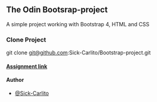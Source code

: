 ## The Odin Bootsrap-project
A simple project working with Bootstrap 4, HTML and CSS

### Clone Project
git clone git@github.com:Sick-Carlito/Bootstrap-project.git

#### [Assignment link]( https://www.theodinproject.com/courses/html5-and-css3/lessons/using-bootstrap)

#### Author
* [@Sick-Carlito](https://github.com/Sick-Carlito) 

